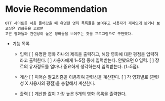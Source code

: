 # Movie Recommendation

    OTT 사이트를 처음 들어갔을 때 유명한 영화 목록들을 보여주고 사용자가 재미있게 봤거나 보고싶은 영화들을 고르면
    고른 영화들과 관련성이 높은 영화들을 보여주는 것을 프로그램으로 구현했다.

- 기능 목록

  - 입력
    [ ] 유명한 영화 하나의 제목을 출력하고, 해당 영화에 대한 평점을 입력하라고 출력한다.
    [ ] 사용자에게 1~5점 중에 입력받는다. 안봤으면 0 입력.
    [ ] 장르의 유사정도를 얼마나 중요하게 생각하는지 입력받는다. (1~5점).

  - 계산
    [ ] 피어슨 알고리즘을 이용하여 관련성을 계산한다.
    [ ] 각 영화별로 (관련성 X 사용자의 평점)을 총합해서 계산한다.

  - 출력
    [ ] 계산한 값이 가장 높은 5개의 영화 목록을 출력한다.
